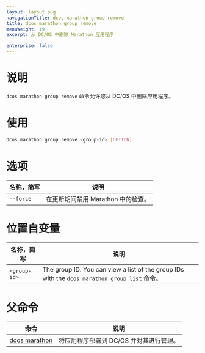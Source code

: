 ```yaml
---
layout: layout.pug
navigationTitle: dcos marathon group remove
title: dcos marathon group remove
menuWeight: 19
excerpt: 从 DC/OS 中删除 Marathon 应用程序

enterprise: false
---
```


# 说明
`dcos marathon group remove` 命令允许您从 DC/OS 中删除应用程序。

# 使用

```bash
dcos marathon group remove <group-id> [OPTION]
```

# 选项

| 名称，简写 | 说明 |
|---------|-------------|
| `--force` | 在更新期间禁用 Marathon 中的检查。|

# 位置自变量

| 名称，简写 | 说明 |
|---------|-------------|
| `<group-id>`   |   The group ID. You can view a list of the group IDs with the `dcos marathon group list` 命令。|

# 父命令

| 命令 | 说明 |
|---------|-------------|
| [dcos marathon](/zh/1.11/cli/command-reference/dcos-marathon/) | 将应用程序部署到 DC/OS 并对其进行管理。|

